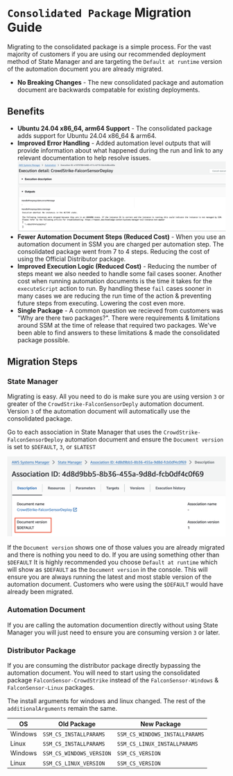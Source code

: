 # `Consolidated Package` Migration Guide

Migrating to the consolidated package is a simple process. For the vast majority of customers if you are using our recommended deployment method of State Manager and are targeting the `Default at runtime` version of the automation document you are already migrated.

- **No Breaking Changes** - The new consolidated package and automation document are backwards compatable for existing deployments.

## Benefits

- **Ubuntu 24.04 x86_64, arm64 Support** - The consolidated package adds support for Ubuntu 24.04 x86_64 & arm64.
- **Improved Error Handling** - Added automation level outputs that will provide information about what happened during the run and link to any relevant documentation to help resolve issues.
![Error Handling](./assets/ec2_not_in_ssm.png)
- **Fewer Automation Document Steps (Reduced Cost)** - When you use an automation document in SSM you are charged per automation step. The consolidated package went from 7 to 4 steps. Reducing the cost of using the Official Distributor package.
- **Improved Execution Logic (Reduced Cost)** - Reducing the number of steps meant we also needed to handle some fail cases sooner. Another cost when running automation documents is the time it takes for the `executeScript` action to run. By handling these `fail` cases sooner in many cases we are reducing the run time of the action & preventing future steps from executing. Lowering the cost even more.
- **Single Package** - A common question we recieved from customers was "Why are there two packages?". There were requirements & limitations around SSM at the time of release that required two packages. We've been able to find answers to these limitations & made the consolidated package possible.

## Migration Steps

### State Manager

Migrating is easy. All you need to do is make sure you are using version `3` or greater of the `CrowdStrike-FalconSensorDeply` automation document. Version `3` of the automation document will automatically use the consolidated package.

Go to each association in State Manager that uses the `CrowdStrike-FalconSensorDeploy` automation document and ensure the `Document version` is set to `$DEFAULT`, `3`, or `$LATEST`

![StateManager](./assets/migrate.png)

If the `Document version` shows one of those values you are already migrated and there is nothing you need to do. If you are using something other than `$DEFAULT` It is highly recommended you choose `Default at runtime` which will show as `$DEFAULT` as the `Document version` in the console. This will ensure you are always running the latest and most stable version of the automation document. Customers who were using the `$DEFAULT` would have already been migrated.

### Automation Document

If you are calling the automation documention directly without using State Manager you will just need to ensure you are consuming version `3` or later.

### Distributor Package

If you are consuming the distributor package directly bypassing the automation document. You will need to start using the consolidated package `FalconSensor-CrowdStrike` instead of the `FalconSensor-Windows` & `FalconSensor-Linux` packages.

The install arguments for windows and linux changed. The rest of the `additionalArguments` remain the same.

| OS | Old Package | New Package |
| --- | --- | --- |
| Windows | `SSM_CS_INSTALLPARAMS` | `SSM_CS_WINDOWS_INSTALLPARAMS` |
| Linux | `SSM_CS_INSTALLPARAMS` | `SSM_CS_LINUX_INSTALLPARAMS` |
| Windows | `SSM_CS_WINDOWS_VERSION` | `SSM_CS_VERSION` |
| Linux | `SSM_CS_LINUX_VERSION` | `SSM_CS_VERSION` |
